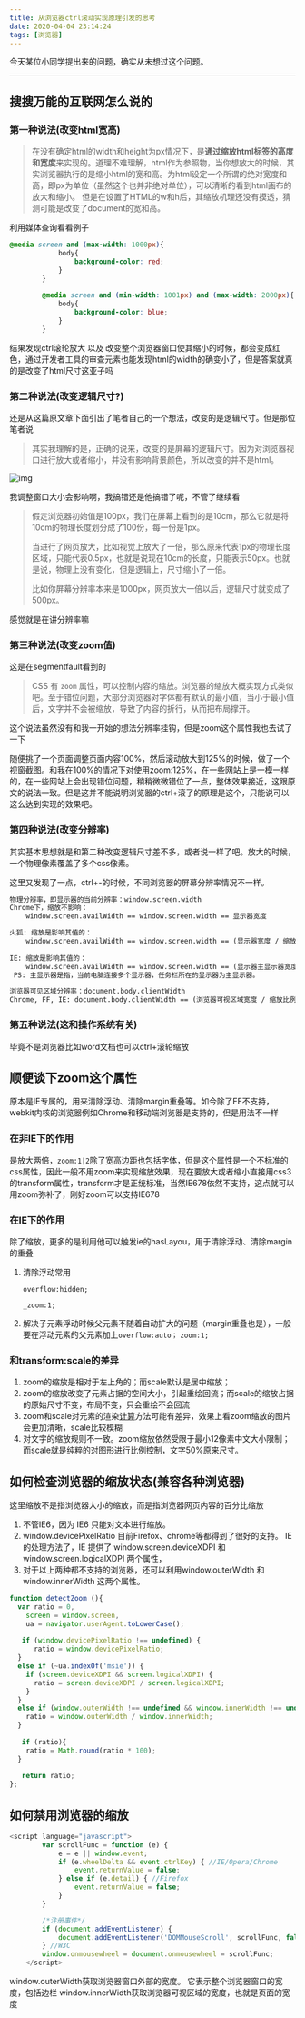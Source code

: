 ```yaml
---
title: 从浏览器ctrl滚动实现原理引发的思考
date: 2020-04-04 23:14:24
tags: [浏览器]
---
```




今天某位小同学提出来的问题，确实从未想过这个问题。

----

## 搜搜万能的互联网怎么说的

### 第一种说法(改变html宽高)

> 在没有确定html的width和height为px情况下，是**通过缩放html标签的高度和宽度**来实现的。道理不难理解，html作为参照物，当你想放大的时候，其实浏览器执行的是缩小html的宽和高。为html设定一个所谓的绝对宽度和高，即px为单位（虽然这个也并非绝对单位），可以清晰的看到html画布的放大和缩小。
> 但是在设置了HTML的w和h后，其缩放机理还没有摸透，猜测可能是改变了document的宽和高。

利用媒体查询看看例子

```css
@media screen and (max-width: 1000px){
			body{
				background-color: red;
			}
		}
 
		@media screen and (min-width: 1001px) and (max-width: 2000px){
			body{
				background-color: blue;
			}
		}

```

结果发现ctrl滚轮放大 以及 改变整个浏览器窗口使其缩小的时候，都会变成红色，通过开发者工具的审查元素也能发现html的width的确变小了，但是答案就真的是改变了html尺寸这亚子吗

### 第二种说法(改变逻辑尺寸?)

还是从这篇原文章下面引出了笔者自己的一个想法，改变的是逻辑尺寸。但是那位笔者说

> 其实我理解的是，正确的说来，改变的是屏幕的逻辑尺寸。因为对浏览器视口进行放大或者缩小，并没有影响背景颜色，所以改变的并不是html。

![img](http://www.17qq.com/img_biaoqing/75719236.jpeg)

我调整窗口大小会影响啊，我搞错还是他搞错了呢，不管了继续看

> 假定浏览器初始值是100px，我们在屏幕上看到的是10cm，那么它就是将10cm的物理长度划分成了100份，每一份是1px。
>
> 当进行了网页放大，比如视觉上放大了一倍，那么原来代表1px的物理长度区域，只能代表0.5px，也就是说现在10cm的长度，只能表示50px。也就是说，物理上没有变化，但是逻辑上，尺寸缩小了一倍。
>
> 比如你屏幕分辨率本来是1000px，网页放大一倍以后，逻辑尺寸就变成了500px。
> 

感觉就是在讲分辨率嘛

### 第三种说法(改变zoom值)

这是在segmentfault看到的

> CSS 有 `zoom` 属性，可以控制内容的缩放。浏览器的缩放大概实现方式类似吧。至于错位问题，大部分浏览器对字体都有默认的最小值，当小于最小值后，文字并不会被缩放，导致了内容的折行，从而把布局撑开。

这个说法虽然没有和我一开始的想法分辨率挂钩，但是zoom这个属性我也去试了一下

随便挑了一个页面调整页面内容100%，然后滚动放大到125%的时候，做了一个视窗截图。和我在100%的情况下对<html>使用zoom:125%，在一些网站上是一模一样的，在一些网站上会出现错位问题，稍稍微微错位了一点，整体效果接近，这跟原文的说法一致。但是这并不能说明浏览器的ctrl+滚了的原理是这个，只能说可以这么达到实现的效果吧。

### 第四种说法(改变分辨率)

其实基本思想就是和第二种改变逻辑尺寸差不多，或者说一样了吧。放大的时候，一个物理像素覆盖了多个css像素。

这里又发现了一点，ctrl+-的时候，不同浏览器的屏幕分辨率情况不一样。


```html
物理分辨率，即显示器的当前分辨率：window.screen.width
Chrome下，缩放不影响：
    window.screen.availWidth == window.screen.width == 显示器宽度

火狐: 缩放是影响其值的：
    window.screen.availWidth == window.screen.width == (显示器宽度 / 缩放比例)
    
IE: 缩放是影响其值的：
    window.screen.availWidth == window.screen.width == (显示器主显示器宽度 / 缩放比例)
 PS: 主显示器是指，当前电脑连接多个显示器，任务栏所在的显示器为主显示器。
```

```html
浏览器可见区域分辨率：document.body.clientWidth
Chrome, FF, IE: document.body.clientWidth == (浏览器可视区域宽度 / 缩放比例)
```

### 第五种说法(这和操作系统有关)

毕竟不是浏览器比如word文档也可以ctrl+滚轮缩放

## 顺便谈下zoom这个属性

原本是IE专属的，用来清除浮动、清除margin重叠等。如今除了FF不支持，webkit内核的浏览器例如Chrome和移动端浏览器是支持的，但是用法不一样

### 在非IE下的作用

是放大两倍，`zoom:1|2`除了宽高边距也包括字体，但是这个属性是一个不标准的css属性，因此一般不用zoom来实现缩放效果，现在要放大或者缩小直接用css3的transform属性，transform才是正统标准，当然IE678依然不支持，这点就可以用zoom弥补了，刚好zoom可以支持IE678

### 在IE下的作用
除了缩放，更多的是利用他可以触发ie的hasLayou，用于清除浮动、清除margin的重叠

1. 清除浮动常用

   `overflow:hidden; `

    `_zoom:1; `

2. 解决子元素浮动时候父元素不随着自动扩大的问题（margin重叠也是），一般要在浮动元素的父元素加上`overflow:auto；` `zoom:1;`



### 和transform:scale的差异

1. zoom的缩放是相对于左上角的；而scale默认是居中缩放；
2. zoom的缩放改变了元素占据的空间大小，引起重绘回流；而scale的缩放占据的原始尺寸不变，布局不变，只会重绘不会回流
3. zoom和scale对元素的渲染[计算](https://www.aliyun.com/)方法可能有差异，效果上看zoom缩放的图片会更加清晰，scale比较模糊
4. 对文字的缩放规则不一致。zoom缩放依然受限于最小12像素中文大小限制；而scale就是纯粹的对图形进行比例控制，文字50%原来尺寸。



## 如何检查浏览器的缩放状态(兼容各种浏览器)

这里缩放不是指浏览器大小的缩放，而是指浏览器网页内容的百分比缩放

1. 不管IE6，因为 IE6 只能对文本进行缩放。
2. window.devicePixelRatio 目前Firefox、chrome等都得到了很好的支持。
    IE 的处理方法了，IE 提供了 window.screen.deviceXDPI 和 window.screen.logicalXDPI 两个属性，
3. 对于以上两种都不支持的浏览器，还可以利用window.outerWidth 和 window.innerWidth 这两个属性。

```js
function detectZoom (){
  var ratio = 0,
    screen = window.screen,
    ua = navigator.userAgent.toLowerCase();
  
   if (window.devicePixelRatio !== undefined) {
      ratio = window.devicePixelRatio;
  }
  else if (~ua.indexOf('msie')) {
    if (screen.deviceXDPI && screen.logicalXDPI) {
      ratio = screen.deviceXDPI / screen.logicalXDPI;
    }
  }
  else if (window.outerWidth !== undefined && window.innerWidth !== undefined) {
    ratio = window.outerWidth / window.innerWidth;
  }
    
   if (ratio){
    ratio = Math.round(ratio * 100);
  }
    
   return ratio;
};
```



## 如何禁用浏览器的缩放

```js
<script language="javascript">
        var scrollFunc = function (e) {
            e = e || window.event;
            if (e.wheelDelta && event.ctrlKey) { //IE/Opera/Chrome
                event.returnValue = false;
            } else if (e.detail) { //Firefox
                event.returnValue = false;
            }
        }

        /*注册事件*/
        if (document.addEventListener) {
            document.addEventListener('DOMMouseScroll', scrollFunc, false);
        } //W3C
        window.onmousewheel = document.onmousewheel = scrollFunc;                           //IE/Opera/Chrome/Safari
    </script>  
```





window.outerWidth获取浏览器窗口外部的宽度。 它表示整个浏览器窗口的宽度，包括边栏 
window.innerWidth获取浏览器可视区域的宽度，也就是页面的宽度